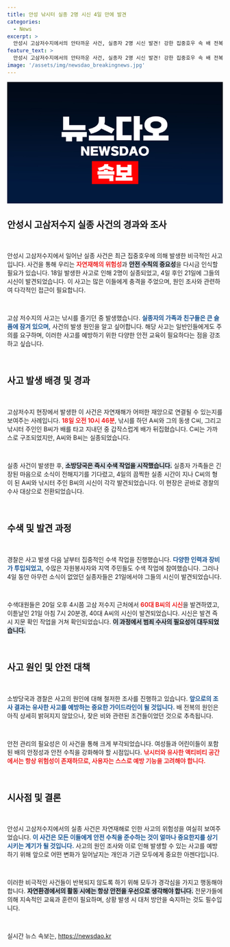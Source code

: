 ```yaml
---
title: 안성 낚시터 실종 2명 시신 4일 만에 발견
categories:
  - News
excerpt: >
  안성시 고삼저수지에서의 안타까운 사건, 실종자 2명 시신 발견! 강한 집중호우 속 배 전복 사고로 인한 비극적인 결과가 드러났습니다. 경찰은 사고 원인 조사에 착수했습니다.
feature_text: >
  안성시 고삼저수지에서의 안타까운 사건, 실종자 2명 시신 발견! 강한 집중호우 속 배 전복 사고로 인한 비극적인 결과가 드러났습니다. 경찰은 사고 원인 조사에 착수했습니다.
image: '/assets/img/newsdao_breakingnews.jpg'
---
```


<p><img src="/assets/img/newsdao_breakingnews.jpg" alt="cryptoinkorea 속보" /></p>

<h2 data-ke-size="size26">안성시 고삼저수지 실종 사건의 경과와 조사</h2>

<p data-ke-size="size16">&nbsp;</p>

<p>안성시 고삼저수지에서 일어난 실종 사건은 최근 집중호우에 의해 발생한 비극적인 사고입니다. 사건을 통해 우리는 <b><span style="color: #ee2323;">자연재해의 위험성</span></b>과 <b><span style="background-color: #21538527;">안전 수칙의 중요성</span></b>을 다시금 인식할 필요가 있습니다. 18일 발생한 사고로 인해 2명이 실종되었고, 4일 후인 21일에 그들의 시신이 발견되었습니다. 이 사고는 많은 이들에게 충격을 주었으며, 원인 조사와 관련하여 다각적인 접근이 필요합니다.</p>

<p data-ke-size="size16">&nbsp;</p>

<p>고삼 저수지의 사고는 낚시를 즐기던 중 발생했습니다. <b><span style="color: #1a5490;">실종자의 가족과 친구들은 큰 슬픔에 잠겨 있으며,</span></b> 사건의 발생 원인을 알고 싶어합니다. 해당 사고는 일반인들에게도 주의를 요구하며, 이러한 사고를 예방하기 위한 다양한 안전 교육이 필요하다는 점을 강조하고 싶습니다. </p>

<p data-ke-size="size16">&nbsp;</p>

<h2 data-ke-size="size26">사고 발생 배경 및 경과</h2>

<p data-ke-size="size16">&nbsp;</p>

<p>고삼저수지 현장에서 발생한 이 사건은 자연재해가 어떠한 재앙으로 연결될 수 있는지를 보여주는 사례입니다. <b><span style="color: #ee2323;">18일 오전 10시 46분</span></b>, 낚시를 하던 A씨와 그의 동생 C씨, 그리고 낚시터 주인인 B씨가 배를 타고 지내던 중 갑작스럽게 배가 뒤집혔습니다. C씨는 가까스로 구조되었지만, A씨와 B씨는 실종되었습니다.</p>

<p data-ke-size="size16">&nbsp;</p>

<p>실종 사건이 발생한 후, <b><span style="background-color: #21538527;">소방당국은 즉시 수색 작업을 시작했습니다.</span></b> 실종자 가족들은 긴장된 마음으로 소식이 전해지기를 기다렸고, 4일의 끔찍한 실종 시간이 지나 C씨의 형이 된 A씨와 낚시터 주인 B씨의 시신이 각각 발견되었습니다. 이 현장은 곧바로 경찰의 수사 대상으로 전환되었습니다.</p>

<p data-ke-size="size16">&nbsp;</p>

<h2 data-ke-size="size26">수색 및 발견 과정</h2>

<p data-ke-size="size16">&nbsp;</p>

<p>경찰은 사고 발생 다음 날부터 집중적인 수색 작업을 진행했습니다. <b><span style="color: #1a5490;">다양한 인력과 장비가 투입되었고,</span></b> 수많은 자원봉사자와 지역 주민들도 수색 작업에 참여했습니다. 그러나 4일 동안 아무런 소식이 없었던 실종자들은 21일에서야 그들의 시신이 발견되었습니다.</p>

<p data-ke-size="size16">&nbsp;</p>

<p>수색대원들은 20일 오후 4시쯤 고삼 저수지 근처에서 <b><span style="color: #ee2323;">60대 B씨의 시신</span></b>을 발견하였고, 이튿날인 21일 아침 7시 20분경, 40대 A씨의 시신이 발견되었습니다. 시신은 발견 즉시 지문 확인 작업을 거쳐 확인되었습니다. <b><span style="background-color: #21538527;">이 과정에서 범죄 수사의 필요성이 대두되었습니다.</span></b></p>

<p data-ke-size="size16">&nbsp;</p>

<h2 data-ke-size="size26">사고 원인 및 안전 대책</h2>

<p data-ke-size="size16">&nbsp;</p>

<p>소방당국과 경찰은 사고의 원인에 대해 철저한 조사를 진행하고 있습니다. <b><span style="color: #1a5490;">앞으로의 조사 결과는 유사한 사고를 예방하는 중요한 가이드라인이 될 것입니다.</span></b> 배 전복의 원인은 아직 상세히 밝혀지지 않았으나, 잦은 비와 관련된 조건들이었던 것으로 추측됩니다.</p>

<p data-ke-size="size16">&nbsp;</p>

<p>안전 관리의 필요성은 이 사건을 통해 크게 부각되었습니다. 여성들과 어린이들이 포함된 배의 안정성과 안전 수칙을 강화해야 할 시점입니다. <b><span style="color: #ee2323;">낚시터와 유사한 액티비티 공간에서는 항상 위험성이 존재하므로, 사용자는 스스로 예방 기능을 고려해야 합니다.</span></b></p>

<p data-ke-size="size16">&nbsp;</p>

<h2 data-ke-size="size26">시사점 및 결론</h2>

<p data-ke-size="size16">&nbsp;</p>

<p>안성시 고삼저수지에서의 실종 사건은 자연재해로 인한 사고의 위험성을 여실히 보여주었습니다. <b><span style="color: #1a5490;">이 사건은 모든 이들에게 안전 수칙을 준수하는 것이 얼마나 중요한지를 상기시키는 계기가 될 것입니다.</span></b> 사고의 원인 조사와 이로 인해 발생할 수 있는 사고를 예방하기 위해 앞으로 어떤 변화가 일어날지는 개인과 기관 모두에게 중요한 아젠다입니다.</p>

<p data-ke-size="size16">&nbsp;</p>

<p>이러한 비극적인 사건들이 반복되지 않도록 하기 위해 모두가 경각심을 가지고 행동해야 합니다. <b><span style="background-color: #21538527;">자연환경에서의 활동 시에는 항상 안전을 우선으로 생각해야 합니다.</span></b> 전문가들에 의해 지속적인 교육과 훈련이 필요하며, 상황 발생 시 대처 방안을 숙지하는 것도 필수입니다.</p>

<p data-ke-size="size16">&nbsp;</p>
실시간 뉴스 속보는, <a href="https://newsdao.kr" rel="dofollow">https://newsdao.kr</a>


